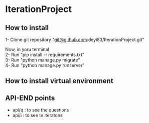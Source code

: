 # IterationProject

## How to install

1- Clone git repository "git@github.com:deyi83/IterationProject.git"

Now, in yoru terminal
<br>
2- Run "pip install -r requirements.txt"
<br>
3- Run "python manage.py migrate"
<br>
4- Run "python manage.py runserver"

## How to install virtual environment



## API-END points

- api/q : to see the questions
- api/i : to see te iteratons


